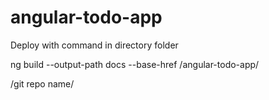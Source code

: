 # angular-todo-app
Deploy with command in directory folder

ng build --output-path docs --base-href /angular-todo-app/

/git repo name/
